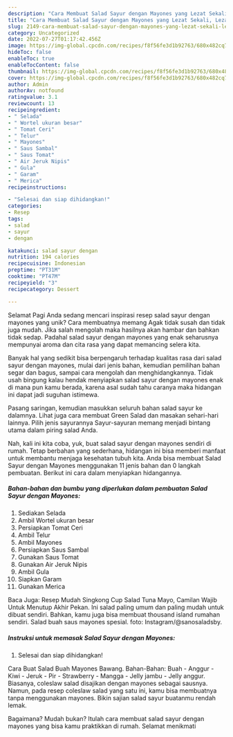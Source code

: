 ```yaml
---
description: "Cara Membuat Salad Sayur dengan Mayones yang Lezat Sekali, Lezat"
title: "Cara Membuat Salad Sayur dengan Mayones yang Lezat Sekali, Lezat"
slug: 2149-cara-membuat-salad-sayur-dengan-mayones-yang-lezat-sekali-lezat
category: Uncategorized
date: 2022-07-27T01:17:42.456Z
image: https://img-global.cpcdn.com/recipes/f8f56fe3d1b92763/680x482cq70/salad-sayur-dengan-mayones-foto-resep-utama.jpg
hideToc: false
enableToc: true
enableTocContent: false
thumbnail: https://img-global.cpcdn.com/recipes/f8f56fe3d1b92763/680x482cq70/salad-sayur-dengan-mayones-foto-resep-utama.jpg
cover: https://img-global.cpcdn.com/recipes/f8f56fe3d1b92763/680x482cq70/salad-sayur-dengan-mayones-foto-resep-utama.jpg
author: Admin
authorAv: notfound
ratingvalue: 3.1
reviewcount: 13
recipeingredient:
- " Selada"
- " Wortel ukuran besar"
- " Tomat Ceri"
- " Telur"
- " Mayones"
- " Saus Sambal"
- " Saus Tomat"
- " Air Jeruk Nipis"
- " Gula"
- " Garam"
- " Merica"
recipeinstructions:

- "Selesai dan siap dihidangkan!"
categories:
- Resep
tags:
- salad
- sayur
- dengan

katakunci: salad sayur dengan 
nutrition: 194 calories
recipecuisine: Indonesian
preptime: "PT31M"
cooktime: "PT47M"
recipeyield: "3"
recipecategory: Dessert

---
```



Selamat Pagi Anda sedang mencari inspirasi resep salad sayur dengan mayones yang unik? Cara membuatnya memang Agak tidak susah dan tidak juga mudah. Jika salah mengolah maka hasilnya akan hambar dan bahkan tidak sedap. Padahal salad sayur dengan mayones yang enak seharusnya mempunyai aroma dan cita rasa yang dapat memancing selera kita.


Banyak hal yang sedikit bisa berpengaruh terhadap kualitas rasa dari salad sayur dengan mayones, mulai dari jenis bahan, kemudian pemilihan bahan segar dan bagus, sampai cara mengolah dan menghidangkannya. Tidak usah bingung kalau hendak menyiapkan salad sayur dengan mayones enak di mana pun kamu berada, karena asal sudah tahu caranya maka hidangan ini dapat jadi suguhan istimewa.

Pasang saringan, kemudian masukkan seluruh bahan salad sayur ke dalamnya. Lihat juga cara membuat Green Salad dan masakan sehari-hari lainnya. Pilih jenis sayurannya Sayur-sayuran memang menjadi bintang utama dalam piring salad Anda.


Nah, kali ini kita coba, yuk, buat salad sayur dengan mayones sendiri di rumah. Tetap berbahan yang sederhana, hidangan ini bisa memberi manfaat untuk membantu menjaga kesehatan tubuh kita. Anda bisa membuat Salad Sayur dengan Mayones menggunakan 11 jenis bahan dan 0 langkah pembuatan. Berikut ini cara dalam menyiapkan hidangannya.

<!--inarticleads1-->

##### Bahan-bahan dan bumbu yang diperlukan dalam pembuatan Salad Sayur dengan Mayones:

1. Sediakan  Selada
1. Ambil  Wortel ukuran besar
1. Persiapkan  Tomat Ceri
1. Ambil  Telur
1. Ambil  Mayones
1. Persiapkan  Saus Sambal
1. Gunakan  Saus Tomat
1. Gunakan  Air Jeruk Nipis
1. Ambil  Gula
1. Siapkan  Garam
1. Gunakan  Merica


Baca Juga: Resep Mudah Singkong Cup Salad Tuna Mayo, Camilan Wajib Untuk Menutup Akhir Pekan. Ini salad paling umum dan paling mudah untuk dibuat sendiri. Bahkan, kamu juga bisa membuat thousand island rumahan sendiri. Salad buah saus mayones spesial. foto: Instagram/@sanosaladsby. 

<!--inarticleads2-->

##### Instruksi untuk memasak Salad Sayur dengan Mayones:


1. Selesai dan siap dihidangkan!

Cara Buat Salad Buah Mayones Bawang. Bahan-Bahan: Buah - Anggur - Kiwi - Jeruk - Pir - Strawberry - Mangga - Jelly jambu - Jelly anggur. Biasanya, coleslaw salad disajikan dengan mayones sebagai sausnya. Namun, pada resep coleslaw salad yang satu ini, kamu bisa membuatnya tanpa menggunakan mayones. Bikin sajian salad sayur buatanmu rendah lemak. 

Bagaimana? Mudah bukan? Itulah cara membuat salad sayur dengan mayones yang bisa kamu praktikkan di rumah. Selamat menikmati

